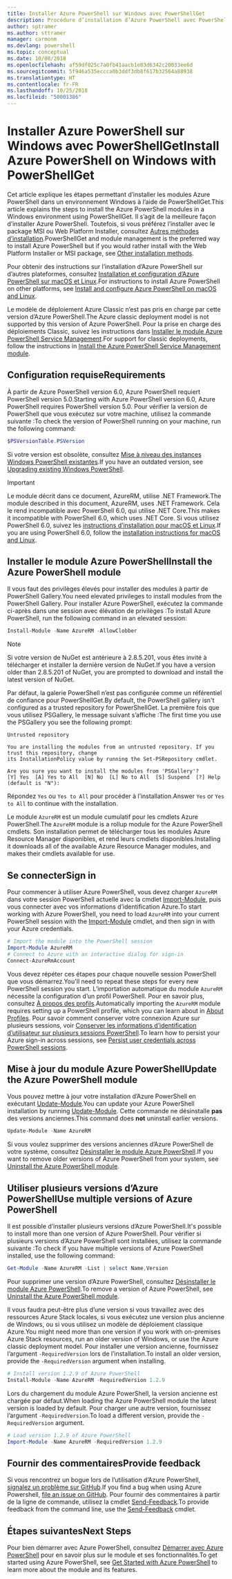 ```yaml
---
title: Installer Azure PowerShell sur Windows avec PowerShellGet
description: Procédure d’installation d’Azure PowerShell avec PowerShellGet
author: sptramer
ms.author: sttramer
manager: carmonm
ms.devlang: powershell
ms.topic: conceptual
ms.date: 10/08/2018
ms.openlocfilehash: af59df025c7a0fb41aacb1e83d6342c20033ee6d
ms.sourcegitcommit: 5f946a535eccca0b3ddf3db8f617b32564a88938
ms.translationtype: HT
ms.contentlocale: fr-FR
ms.lasthandoff: 10/25/2018
ms.locfileid: "50001386"
---
```

# <a name="install-azure-powershell-on-windows-with-powershellget"></a><span data-ttu-id="c3030-103">Installer Azure PowerShell sur Windows avec PowerShellGet</span><span class="sxs-lookup"><span data-stu-id="c3030-103">Install Azure PowerShell on Windows with PowerShellGet</span></span>

<span data-ttu-id="c3030-104">Cet article explique les étapes permettant d’installer les modules Azure PowerShell dans un environnement Windows à l’aide de PowerShellGet.</span><span class="sxs-lookup"><span data-stu-id="c3030-104">This article explains the steps to install the Azure PowerShell modules in a Windows environment using PowerShellGet.</span></span> <span data-ttu-id="c3030-105">Il s’agit de la meilleure façon d’installer Azure PowerShell. Toutefois, si vous préférez l’installer avec le package MSI ou Web Platform Installer, consultez [Autres méthodes d’installation](other-install.md).</span><span class="sxs-lookup"><span data-stu-id="c3030-105">PowerShellGet and module management is the preferred way to install Azure PowerShell but if you would rather install with the Web Platform Installer or MSI package, see [Other installation methods](other-install.md).</span></span>

<span data-ttu-id="c3030-106">Pour obtenir des instructions sur l’installation d’Azure PowerShell sur d’autres plateformes, consultez [Installation et configuration d’Azure PowerShell sur macOS et Linux](install-azurermps-maclinux.md).</span><span class="sxs-lookup"><span data-stu-id="c3030-106">For instructions to install Azure PowerShell on other platforms, see [Install and configure Azure PowerShell on macOS and Linux](install-azurermps-maclinux.md).</span></span>

<span data-ttu-id="c3030-107">Le modèle de déploiement Azure Classic n’est pas pris en charge par cette version d’Azure PowerShell.</span><span class="sxs-lookup"><span data-stu-id="c3030-107">The Azure classic deployment model is not supported by this version of Azure PowerShell.</span></span> <span data-ttu-id="c3030-108">Pour la prise en charge des déploiements Classic, suivez les instructions dans [Installer le module Azure PowerShell Service Management](/powershell/azure/servicemanagement/install-azure-ps).</span><span class="sxs-lookup"><span data-stu-id="c3030-108">For support for classic deployments, follow the instructions in [Install the Azure PowerShell Service Management module](/powershell/azure/servicemanagement/install-azure-ps).</span></span>

## <a name="requirements"></a><span data-ttu-id="c3030-109">Configuration requise</span><span class="sxs-lookup"><span data-stu-id="c3030-109">Requirements</span></span>

<span data-ttu-id="c3030-110">À partir de Azure PowerShell version 6.0, Azure PowerShell requiert PowerShell version 5.0.</span><span class="sxs-lookup"><span data-stu-id="c3030-110">Starting with Azure PowerShell version 6.0, Azure PowerShell requires PowerShell version 5.0.</span></span> <span data-ttu-id="c3030-111">Pour vérifier la version de PowerShell que vous exécutez sur votre machine, utilisez la commande suivante :</span><span class="sxs-lookup"><span data-stu-id="c3030-111">To check the version of PowerShell running on your machine, run the following command:</span></span>

```powershell
$PSVersionTable.PSVersion
```

<span data-ttu-id="c3030-112">Si votre version est obsolète, consultez [Mise à niveau des instances Windows PowerShell existantes](/powershell/scripting/setup/installing-windows-powershell?view=powershell-6#upgrading-existing-windows-powershell).</span><span class="sxs-lookup"><span data-stu-id="c3030-112">If you have an outdated version, see [Upgrading existing Windows PowerShell](/powershell/scripting/setup/installing-windows-powershell?view=powershell-6#upgrading-existing-windows-powershell).</span></span>

> [!IMPORTANT]
> <span data-ttu-id="c3030-113">Le module décrit dans ce document, AzureRM, utilise .NET Framework.</span><span class="sxs-lookup"><span data-stu-id="c3030-113">The module described in this document, AzureRM, uses .NET Framework.</span></span> <span data-ttu-id="c3030-114">Cela le rend incompatible avec PowerShell 6.0, qui utilise .NET Core.</span><span class="sxs-lookup"><span data-stu-id="c3030-114">This makes it incompatible with PowerShell 6.0, which uses .NET Core.</span></span> <span data-ttu-id="c3030-115">Si vous utilisez PowerShell 6.0, suivez les [instructions d’installation pour macOS et Linux](install-azurermps-maclinux.md).</span><span class="sxs-lookup"><span data-stu-id="c3030-115">If you are using PowerShell 6.0, follow the [installation instructions for macOS and Linux](install-azurermps-maclinux.md).</span></span>

## <a name="install-the-azure-powershell-module"></a><span data-ttu-id="c3030-116">Installer le module Azure PowerShell</span><span class="sxs-lookup"><span data-stu-id="c3030-116">Install the Azure PowerShell module</span></span>

<span data-ttu-id="c3030-117">Il vous faut des privilèges élevés pour installer des modules à partir de PowerShell Gallery.</span><span class="sxs-lookup"><span data-stu-id="c3030-117">You need elevated privileges to install modules from the PowerShell Gallery.</span></span> <span data-ttu-id="c3030-118">Pour installer Azure PowerShell, exécutez la commande ci-après dans une session avec élévation de privilèges :</span><span class="sxs-lookup"><span data-stu-id="c3030-118">To install Azure PowerShell, run the following command in an elevated session:</span></span>

```powershell
Install-Module -Name AzureRM -AllowClobber
```

> [!NOTE]
> <span data-ttu-id="c3030-119">Si votre version de NuGet est antérieure à 2.8.5.201, vous êtes invité à télécharger et installer la dernière version de NuGet.</span><span class="sxs-lookup"><span data-stu-id="c3030-119">If you have a version older than 2.8.5.201 of NuGet, you are prompted to download and install the latest version of NuGet.</span></span>

<span data-ttu-id="c3030-120">Par défaut, la galerie PowerShell n’est pas configurée comme un référentiel de confiance pour PowerShellGet.</span><span class="sxs-lookup"><span data-stu-id="c3030-120">By default, the PowerShell gallery isn't configured as a trusted repository for PowerShellGet.</span></span> <span data-ttu-id="c3030-121">La première fois que vous utilisez PSGallery, le message suivant s’affiche :</span><span class="sxs-lookup"><span data-stu-id="c3030-121">The first time you use the PSGallery you see the following prompt:</span></span>

```output
Untrusted repository

You are installing the modules from an untrusted repository. If you trust this repository, change
its InstallationPolicy value by running the Set-PSRepository cmdlet.

Are you sure you want to install the modules from 'PSGallery'?
[Y] Yes  [A] Yes to All  [N] No  [L] No to All  [S] Suspend  [?] Help (default is "N"):
```

<span data-ttu-id="c3030-122">Répondez `Yes` ou `Yes to All` pour procéder à l’installation.</span><span class="sxs-lookup"><span data-stu-id="c3030-122">Answer `Yes` or `Yes to All` to continue with the installation.</span></span>

<span data-ttu-id="c3030-123">Le module `AzureRM` est un module cumulatif pour les cmdlets Azure PowerShell.</span><span class="sxs-lookup"><span data-stu-id="c3030-123">The `AzureRM` module is a rollup module for the Azure PowerShell cmdlets.</span></span> <span data-ttu-id="c3030-124">Son installation permet de télécharger tous les modules Azure Resource Manager disponibles, et rend leurs cmdlets disponibles.</span><span class="sxs-lookup"><span data-stu-id="c3030-124">Installing it downloads all of the available Azure Resource Manager modules, and makes their cmdlets available for use.</span></span>

## <a name="sign-in"></a><span data-ttu-id="c3030-125">Se connecter</span><span class="sxs-lookup"><span data-stu-id="c3030-125">Sign in</span></span>

<span data-ttu-id="c3030-126">Pour commencer à utiliser Azure PowerShell, vous devez charger `AzureRM` dans votre session PowerShell actuelle avec la cmdlet [Import-Module](/powershell/module/Microsoft.PowerShell.Core/Import-Module), puis vous connecter avec vos informations d’identification Azure.</span><span class="sxs-lookup"><span data-stu-id="c3030-126">To start working with Azure PowerShell, you need to load `AzureRM` into your current PowerShell session with the [Import-Module](/powershell/module/Microsoft.PowerShell.Core/Import-Module) cmdlet, and then sign in with your Azure credentials.</span></span>

```powershell
# Import the module into the PowerShell session
Import-Module AzureRM
# Connect to Azure with an interactive dialog for sign-in
Connect-AzureRmAccount
```

<span data-ttu-id="c3030-127">Vous devez répéter ces étapes pour chaque nouvelle session PowerShell que vous démarrez.</span><span class="sxs-lookup"><span data-stu-id="c3030-127">You'll need to repeat these steps for every new PowerShell session you start.</span></span> <span data-ttu-id="c3030-128">L’importation automatique du module `AzureRM` nécessite la configuration d’un profil PowerShell. Pour en savoir plus, consultez [À propos des profils](/powershell/module/microsoft.powershell.core/about/about_profiles).</span><span class="sxs-lookup"><span data-stu-id="c3030-128">Automatically importing the `AzureRM` module requires setting up a PowerShell profile, which you can learn about in [About Profiles](/powershell/module/microsoft.powershell.core/about/about_profiles).</span></span>
<span data-ttu-id="c3030-129">Pour savoir comment conserver votre connexion Azure sur plusieurs sessions, voir [Conserver les informations d’identification d’utilisateur sur plusieurs sessions PowerShell](context-persistence.md).</span><span class="sxs-lookup"><span data-stu-id="c3030-129">To learn how to persist your Azure sign-in across sessions, see [Persist user credentials across PowerShell sessions](context-persistence.md).</span></span>

## <a name="update-the-azure-powershell-module"></a><span data-ttu-id="c3030-130">Mise à jour du module Azure PowerShell</span><span class="sxs-lookup"><span data-stu-id="c3030-130">Update the Azure PowerShell module</span></span>

<span data-ttu-id="c3030-131">Vous pouvez mettre à jour votre installation d’Azure PowerShell en exécutant [Update-Module](/powershell/module/powershellget/update-module).</span><span class="sxs-lookup"><span data-stu-id="c3030-131">You can update your Azure PowerShell installation by running [Update-Module](/powershell/module/powershellget/update-module).</span></span> <span data-ttu-id="c3030-132">Cette commande ne désinstalle __pas__ des versions anciennes.</span><span class="sxs-lookup"><span data-stu-id="c3030-132">This command does __not__ uninstall earlier versions.</span></span>

```powershell
Update-Module -Name AzureRM
```

<span data-ttu-id="c3030-133">Si vous voulez supprimer des versions anciennes d’Azure PowerShell de votre système, consultez [Désinstaller le module Azure PowerShell](uninstall-azurerm-ps.md).</span><span class="sxs-lookup"><span data-stu-id="c3030-133">If you want to remove older versions of Azure PowerShell from your system, see [Uninstall the Azure PowerShell module](uninstall-azurerm-ps.md).</span></span>

## <a name="use-multiple-versions-of-azure-powershell"></a><span data-ttu-id="c3030-134">Utiliser plusieurs versions d’Azure PowerShell</span><span class="sxs-lookup"><span data-stu-id="c3030-134">Use multiple versions of Azure PowerShell</span></span>

<span data-ttu-id="c3030-135">Il est possible d’installer plusieurs versions d’Azure PowerShell.</span><span class="sxs-lookup"><span data-stu-id="c3030-135">It's possible to install more than one version of Azure PowerShell.</span></span> <span data-ttu-id="c3030-136">Pour vérifier si plusieurs versions d’Azure PowerShell sont installées, utilisez la commande suivante :</span><span class="sxs-lookup"><span data-stu-id="c3030-136">To check if you have multiple versions of Azure PowerShell installed, use the following command:</span></span>

```powershell
Get-Module -Name AzureRM -List | select Name,Version
```

<span data-ttu-id="c3030-137">Pour supprimer une version d’Azure PowerShell, consultez [Désinstaller le module Azure PowerShell](uninstall-azurerm-ps.md).</span><span class="sxs-lookup"><span data-stu-id="c3030-137">To remove a version of Azure PowerShell, see [Uninstall the Azure PowerShell module](uninstall-azurerm-ps.md).</span></span>

<span data-ttu-id="c3030-138">Il vous faudra peut-être plus d’une version si vous travaillez avec des ressources Azure Stack locales, si vous exécutez une version plus ancienne de Windows, ou si vous utilisez un modèle de déploiement classique Azure.</span><span class="sxs-lookup"><span data-stu-id="c3030-138">You might need more than one version if you work with on-premises Azure Stack resources, run an older version of Windows, or use the Azure classic deployment model.</span></span> <span data-ttu-id="c3030-139">Pour installer une version ancienne, fournissez l’argument `-RequiredVersion` lors de l’installation.</span><span class="sxs-lookup"><span data-stu-id="c3030-139">To install an older version, provide the `-RequiredVersion` argument when installing.</span></span>

```powershell
# Install version 1.2.9 of Azure PowerShell
Install-Module -Name AzureRM -RequiredVersion 1.2.9
```

<span data-ttu-id="c3030-140">Lors du chargement du module Azure PowerShell, la version ancienne est chargée par défaut.</span><span class="sxs-lookup"><span data-stu-id="c3030-140">When loading the Azure PowerShell module the latest version is loaded by default.</span></span> <span data-ttu-id="c3030-141">Pour charger une autre version, fournissez l’argument `-RequiredVersion`.</span><span class="sxs-lookup"><span data-stu-id="c3030-141">To load a different version, provide the `-RequiredVersion` argument.</span></span>

```powershell
# Load version 1.2.9 of Azure PowerShell
Import-Module -Name AzureRM -RequiredVersion 1.2.9
```

## <a name="provide-feedback"></a><span data-ttu-id="c3030-142">Fournir des commentaires</span><span class="sxs-lookup"><span data-stu-id="c3030-142">Provide feedback</span></span>

<span data-ttu-id="c3030-143">Si vous rencontrez un bogue lors de l’utilisation d’Azure PowerShell, [signalez un problème sur GitHub](https://github.com/Azure/azure-powershell/issues).</span><span class="sxs-lookup"><span data-stu-id="c3030-143">If you find a bug when using Azure Powershell, [file an issue on GitHub](https://github.com/Azure/azure-powershell/issues).</span></span>
<span data-ttu-id="c3030-144">Pour fournir des commentaires à partir de la ligne de commande, utilisez la cmdlet [Send-Feedback](/powershell/module/azurerm.profile/send-feedback).</span><span class="sxs-lookup"><span data-stu-id="c3030-144">To provide feedback from the command line, use the [Send-Feedback](/powershell/module/azurerm.profile/send-feedback) cmdlet.</span></span>

## <a name="next-steps"></a><span data-ttu-id="c3030-145">Étapes suivantes</span><span class="sxs-lookup"><span data-stu-id="c3030-145">Next Steps</span></span>

<span data-ttu-id="c3030-146">Pour bien démarrer avec Azure PowerShell, consultez [Démarrer avec Azure PowerShell](get-started-azureps.md) pour en savoir plus sur le module et ses fonctionnalités.</span><span class="sxs-lookup"><span data-stu-id="c3030-146">To get started using Azure PowerShell, see [Get Started with Azure PowerShell](get-started-azureps.md) to learn more about the module and its features.</span></span>